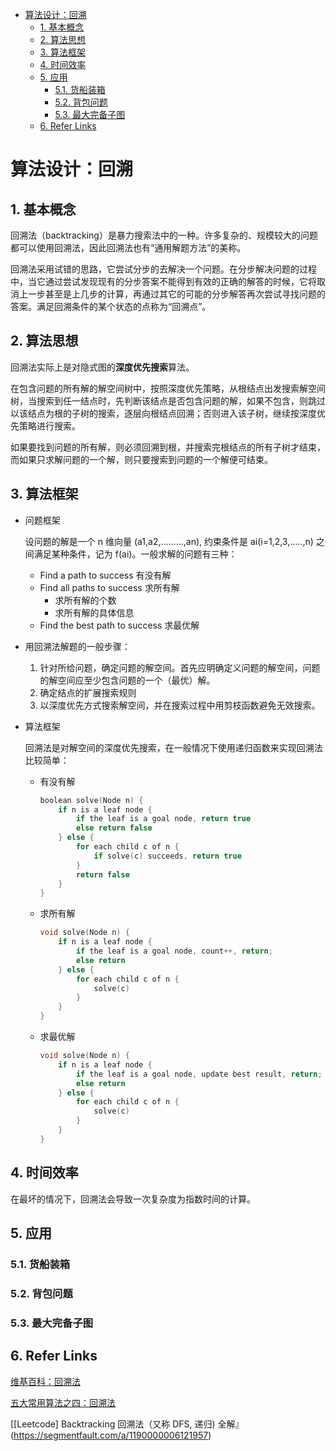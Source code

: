 - [算法设计：回溯](#)
    - [1. 基本概念](#1)
    - [2. 算法思想](#2)
    - [3. 算法框架](#3)
    - [4. 时间效率](#4)
    - [5. 应用](#5)
        - [5.1. 货船装箱](#51)
        - [5.2. 背包问题](#52)
        - [5.3. 最大完备子图](#53)
    - [6. Refer Links](#6-refer-links)

# 算法设计：回溯

## 1. 基本概念

回溯法（backtracking）是暴力搜索法中的一种。许多复杂的、规模较大的问题都可以使用回溯法，因此回溯法也有“通用解题方法”的美称。

回溯法采用试错的思路，它尝试分步的去解决一个问题。在分步解决问题的过程中，当它通过尝试发现现有的分步答案不能得到有效的正确的解答的时候，它将取消上一步甚至是上几步的计算，再通过其它的可能的分步解答再次尝试寻找问题的答案。满足回溯条件的某个状态的点称为“回溯点”。

## 2. 算法思想

回溯法实际上是对隐式图的**深度优先搜索**算法。

在包含问题的所有解的解空间树中，按照深度优先策略，从根结点出发搜索解空间树，当搜索到任一结点时，先判断该结点是否包含问题的解，如果不包含，则跳过以该结点为根的子树的搜索，逐层向根结点回溯；否则进入该子树，继续按深度优先策略进行搜索。

如果要找到问题的所有解，则必须回溯到根，并搜索完根结点的所有子树才结束，而如果只求解问题的一个解，则只要搜索到问题的一个解便可结束。

## 3. 算法框架

- 问题框架

  设问题的解是一个 n 维向量 (a1,a2,………,an), 约束条件是 ai(i=1,2,3,…..,n) 之间满足某种条件，记为 f(ai)。一般求解的问题有三种：
  - Find a path to success 有没有解
  - Find all paths to success 求所有解
    - 求所有解的个数
    - 求所有解的具体信息
  - Find the best path to success 求最优解

- 用回溯法解题的一般步骤：
  1. 针对所给问题，确定问题的解空间。首先应明确定义问题的解空间，问题的解空间应至少包含问题的一个（最优）解。
  1. 确定结点的扩展搜索规则
  1. 以深度优先方式搜索解空间，并在搜索过程中用剪枝函数避免无效搜索。

- 算法框架

  回溯法是对解空间的深度优先搜索，在一般情况下使用递归函数来实现回溯法比较简单：
  - 有没有解
    ```cpp
    boolean solve(Node n) {
        if n is a leaf node {
            if the leaf is a goal node, return true
            else return false
        } else {
            for each child c of n {
                if solve(c) succeeds, return true
            }
            return false
        }
    }
    ```
  - 求所有解
    ```cpp
    void solve(Node n) {
        if n is a leaf node {
            if the leaf is a goal node, count++, return;
            else return
        } else {
            for each child c of n {
                solve(c)
            }
        }
    }
    ```
  - 求最优解
    ```cpp
    void solve(Node n) {
        if n is a leaf node {
            if the leaf is a goal node, update best result, return;
            else return
        } else {
            for each child c of n {
                solve(c)
            }
        }
    }
    ```

## 4. 时间效率

在最坏的情况下，回溯法会导致一次复杂度为指数时间的计算。

## 5. 应用

### 5.1. 货船装箱

### 5.2. 背包问题

### 5.3. 最大完备子图

## 6. Refer Links

[维基百科：回溯法](https://zh.wikipedia.org/wiki/%E5%9B%9E%E6%BA%AF%E6%B3%95)

[五大常用算法之四：回溯法](https://www.cnblogs.com/steven_oyj/archive/2010/05/22/1741376.html)

[[Leetcode] Backtracking 回溯法（又称 DFS, 递归) 全解』(https://segmentfault.com/a/1190000006121957)
